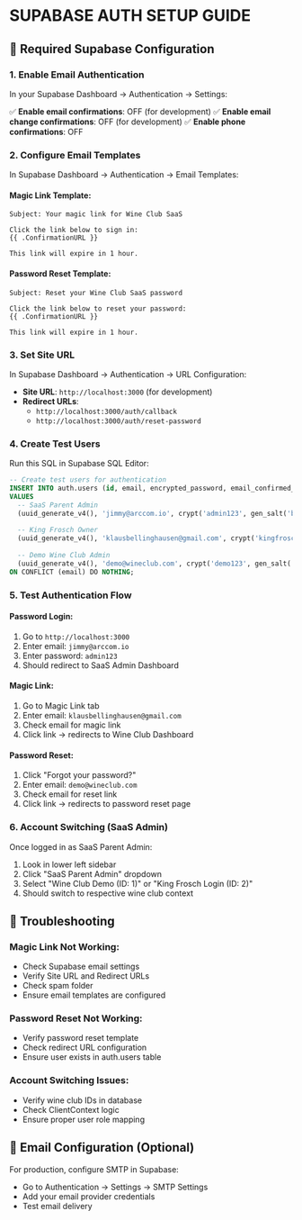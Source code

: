 # SUPABASE AUTH SETUP GUIDE

## 🔧 Required Supabase Configuration

### 1. Enable Email Authentication
In your Supabase Dashboard → Authentication → Settings:

✅ **Enable email confirmations**: OFF (for development)
✅ **Enable email change confirmations**: OFF (for development)
✅ **Enable phone confirmations**: OFF

### 2. Configure Email Templates
In Supabase Dashboard → Authentication → Email Templates:

#### **Magic Link Template:**
```
Subject: Your magic link for Wine Club SaaS

Click the link below to sign in:
{{ .ConfirmationURL }}

This link will expire in 1 hour.
```

#### **Password Reset Template:**
```
Subject: Reset your Wine Club SaaS password

Click the link below to reset your password:
{{ .ConfirmationURL }}

This link will expire in 1 hour.
```

### 3. Set Site URL
In Supabase Dashboard → Authentication → URL Configuration:

- **Site URL**: `http://localhost:3000` (for development)
- **Redirect URLs**: 
  - `http://localhost:3000/auth/callback`
  - `http://localhost:3000/auth/reset-password`

### 4. Create Test Users
Run this SQL in Supabase SQL Editor:

```sql
-- Create test users for authentication
INSERT INTO auth.users (id, email, encrypted_password, email_confirmed_at, created_at, updated_at)
VALUES 
  -- SaaS Parent Admin
  (uuid_generate_v4(), 'jimmy@arccom.io', crypt('admin123', gen_salt('bf')), NOW(), NOW(), NOW()),
  
  -- King Frosch Owner  
  (uuid_generate_v4(), 'klausbellinghausen@gmail.com', crypt('kingfrosch123', gen_salt('bf')), NOW(), NOW(), NOW()),
  
  -- Demo Wine Club Admin
  (uuid_generate_v4(), 'demo@wineclub.com', crypt('demo123', gen_salt('bf')), NOW(), NOW(), NOW())
ON CONFLICT (email) DO NOTHING;
```

### 5. Test Authentication Flow

#### **Password Login:**
1. Go to `http://localhost:3000`
2. Enter email: `jimmy@arccom.io`
3. Enter password: `admin123`
4. Should redirect to SaaS Admin Dashboard

#### **Magic Link:**
1. Go to Magic Link tab
2. Enter email: `klausbellinghausen@gmail.com`
3. Check email for magic link
4. Click link → redirects to Wine Club Dashboard

#### **Password Reset:**
1. Click "Forgot your password?"
2. Enter email: `demo@wineclub.com`
3. Check email for reset link
4. Click link → redirects to password reset page

### 6. Account Switching (SaaS Admin)

Once logged in as SaaS Parent Admin:
1. Look in lower left sidebar
2. Click "SaaS Parent Admin" dropdown
3. Select "Wine Club Demo (ID: 1)" or "King Frosch Login (ID: 2)"
4. Should switch to respective wine club context

## 🚨 Troubleshooting

### Magic Link Not Working:
- Check Supabase email settings
- Verify Site URL and Redirect URLs
- Check spam folder
- Ensure email templates are configured

### Password Reset Not Working:
- Verify password reset template
- Check redirect URL configuration
- Ensure user exists in auth.users table

### Account Switching Issues:
- Verify wine club IDs in database
- Check ClientContext logic
- Ensure proper user role mapping

## 📧 Email Configuration (Optional)

For production, configure SMTP in Supabase:
- Go to Authentication → Settings → SMTP Settings
- Add your email provider credentials
- Test email delivery
